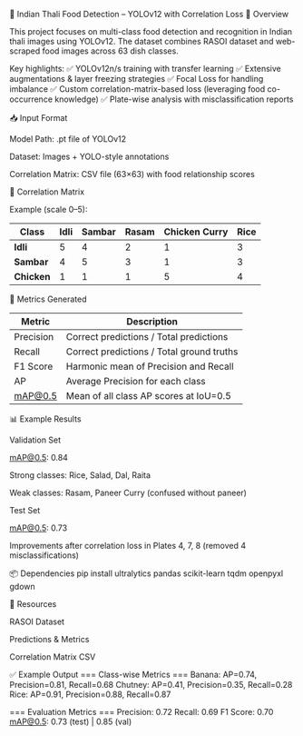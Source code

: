 🍱 Indian Thali Food Detection – YOLOv12 with Correlation Loss
📌 Overview

This project focuses on multi-class food detection and recognition in Indian thali images using YOLOv12.
The dataset combines RASOI dataset and web-scraped food images across 63 dish classes.

Key highlights:
✅ YOLOv12n/s training with transfer learning
✅ Extensive augmentations & layer freezing strategies
✅ Focal Loss for handling imbalance
✅ Custom correlation-matrix-based loss (leveraging food co-occurrence knowledge)
✅ Plate-wise analysis with misclassification reports

📥 Input Format

Model Path: .pt file of YOLOv12

Dataset: Images + YOLO-style annotations

Correlation Matrix: CSV file (63×63) with food relationship scores

📝 Correlation Matrix

Example (scale 0–5):


| Class       | Idli | Sambar | Rasam | Chicken Curry | Rice |
| ----------- | ---- | ------ | ----- | ------------- | ---- |
| **Idli**    | 5    | 4      | 2     | 1             | 3    |
| **Sambar**  | 4    | 5      | 3     | 1             | 3    |
| **Chicken** | 1    | 1      | 1     | 5             | 4    |


🧪 Metrics Generated

| Metric    | Description                               |
| --------- | ----------------------------------------- |
| Precision | Correct predictions / Total predictions   |
| Recall    | Correct predictions / Total ground truths |
| F1 Score  | Harmonic mean of Precision and Recall     |
| AP        | Average Precision for each class          |
| mAP@0.5   | Mean of all class AP scores at IoU=0.5    |


📊 Example Results

Validation Set

mAP@0.5: 0.84

Strong classes: Rice, Salad, Dal, Raita

Weak classes: Rasam, Paneer Curry (confused without paneer)

Test Set

mAP@0.5: 0.73

Improvements after correlation loss in Plates 4, 7, 8 (removed 4 misclassifications)



📦 Dependencies
pip install ultralytics pandas scikit-learn tqdm openpyxl gdown

🔗 Resources

RASOI Dataset

Predictions & Metrics

Correlation Matrix CSV

✅ Example Output
=== Class-wise Metrics ===
Banana: AP=0.74, Precision=0.81, Recall=0.68
Chutney: AP=0.41, Precision=0.35, Recall=0.28
Rice:    AP=0.91, Precision=0.88, Recall=0.87

=== Evaluation Metrics ===
Precision: 0.72
Recall:    0.69
F1 Score:  0.70
mAP@0.5:   0.73 (test) | 0.85 (val)
